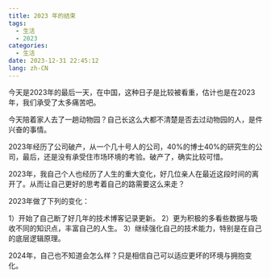 ```yaml
---
title: 2023 年的结束
tags:
  - 生活
  - 2023
categories:
  - 生活
date: 2023-12-31 22:45:12
lang: zh-CN
---
```

今天是2023年的最后一天，在中国，这种日子是比较被看重，估计也是在2023年，我们承受了太多痛苦吧。

今天陪着家人去了一趟动物园？自己长这么大都不清楚是否去过动物园的人，是件兴奋的事情。

2023年经历了公司破产，从一个几十号人的公司，40%的博士40%的研究生的公司，最后，还是没有承受住市场环境的考验。破产了，确实比较可惜。

2023年，我自己个人也经历了人生的重大变化，好几位亲人在最近这段时间的离开了。从而让自己更好的思考着自己的路需要这么来走？

2023年做了下列的变化：

1）开始了自己断了好几年的技术博客记录更新。
2）更为积极的多看些数据与吸收不同的知识点，丰富自己的人生。
3）继续强化自己的技术能力，特别是在自己的底层逻辑原理。

2024年，自己也不知道会怎么样？只是相信自己可以适应更坏的环境与拥抱变化。

